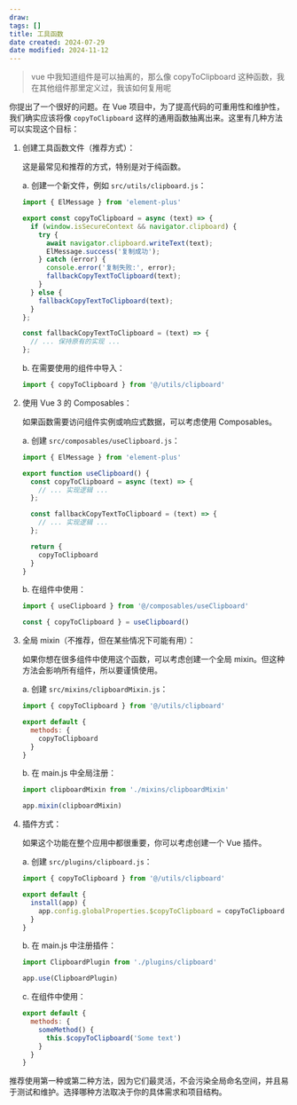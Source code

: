 ```yaml
---
draw:
tags: []
title: 工具函数
date created: 2024-07-29
date modified: 2024-11-12
---
```


> vue 中我知道组件是可以抽离的，那么像 copyToClipboard 这种函数，我在其他组件那里定义过，我该如何复用呢

你提出了一个很好的问题。在 Vue 项目中，为了提高代码的可重用性和维护性，我们确实应该将像 `copyToClipboard` 这样的通用函数抽离出来。这里有几种方法可以实现这个目标：

1. 创建工具函数文件（推荐方式）：

   这是最常见和推荐的方式，特别是对于纯函数。

   a. 创建一个新文件，例如 `src/utils/clipboard.js`：

   ```javascript
   import { ElMessage } from 'element-plus'

   export const copyToClipboard = async (text) => {
     if (window.isSecureContext && navigator.clipboard) {
       try {
         await navigator.clipboard.writeText(text);
         ElMessage.success('复制成功');
       } catch (error) {
         console.error('复制失败:', error);
         fallbackCopyTextToClipboard(text);
       }
     } else {
       fallbackCopyTextToClipboard(text);
     }
   };

   const fallbackCopyTextToClipboard = (text) => {
     // ... 保持原有的实现 ...
   };
   ```

   b. 在需要使用的组件中导入：

   ```javascript
   import { copyToClipboard } from '@/utils/clipboard'
   ```

2. 使用 Vue 3 的 Composables：

   如果函数需要访问组件实例或响应式数据，可以考虑使用 Composables。

   a. 创建 `src/composables/useClipboard.js`：

   ```javascript
   import { ElMessage } from 'element-plus'

   export function useClipboard() {
     const copyToClipboard = async (text) => {
       // ... 实现逻辑 ...
     };

     const fallbackCopyTextToClipboard = (text) => {
       // ... 实现逻辑 ...
     };

     return {
       copyToClipboard
     }
   }
   ```

   b. 在组件中使用：

   ```javascript
   import { useClipboard } from '@/composables/useClipboard'

   const { copyToClipboard } = useClipboard()
   ```

3. 全局 mixin（不推荐，但在某些情况下可能有用）：

   如果你想在很多组件中使用这个函数，可以考虑创建一个全局 mixin。但这种方法会影响所有组件，所以要谨慎使用。

   a. 创建 `src/mixins/clipboardMixin.js`：

   ```javascript
   import { copyToClipboard } from '@/utils/clipboard'

   export default {
     methods: {
       copyToClipboard
     }
   }
   ```

   b. 在 main.js 中全局注册：

   ```javascript
   import clipboardMixin from './mixins/clipboardMixin'

   app.mixin(clipboardMixin)
   ```

4. 插件方式：

   如果这个功能在整个应用中都很重要，你可以考虑创建一个 Vue 插件。

   a. 创建 `src/plugins/clipboard.js`：

   ```javascript
   import { copyToClipboard } from '@/utils/clipboard'

   export default {
     install(app) {
       app.config.globalProperties.$copyToClipboard = copyToClipboard
     }
   }
   ```

   b. 在 main.js 中注册插件：

   ```javascript
   import ClipboardPlugin from './plugins/clipboard'

   app.use(ClipboardPlugin)
   ```

   c. 在组件中使用：

   ```javascript
   export default {
     methods: {
       someMethod() {
         this.$copyToClipboard('Some text')
       }
     }
   }
   ```

推荐使用第一种或第二种方法，因为它们最灵活，不会污染全局命名空间，并且易于测试和维护。选择哪种方法取决于你的具体需求和项目结构。
